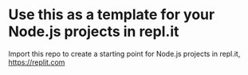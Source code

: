 # Use this as a template for your Node.js projects in repl.it

Import this repo to create a starting point for Node.js projects in repl.it, https://replit.com


